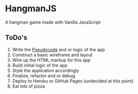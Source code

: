 
# HangmanJS

A hangman game made with Vanilla JavaScript

## ToDo's

1. Write the [Pseudocode](https://en.wikipedia.org/wiki/Pseudocode) and or logic of the app
2. Construct a basic wireframe and layout
3. Wire up the HTML markup for this app
4. Build initial logic of the app
5. Style the application accordingly
6. Finalize, refactor and or debug
7. Deploy to Heroku or GitHub Pages (undecided at this point)
8. Eat lots of pizza